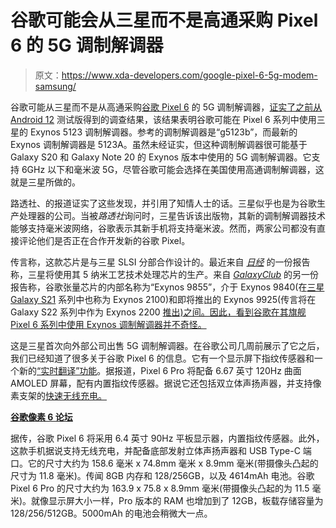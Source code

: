 # 谷歌可能会从三星而不是高通采购 Pixel 6 的 5G 调制解调器

> 原文：<https://www.xda-developers.com/google-pixel-6-5g-modem-samsung/>

谷歌可能从三星而不是从高通采购[谷歌 Pixel 6](https://www.xda-developers.com/google-pixel-6/) 的 5G 调制解调器，[证实了之前从](https://www.xda-developers.com/android-12-beta-4-pixel-6-camera-modem-leak/) [Android 12](https://www.xda-developers.com/android-12/) 测试版得到的调查结果，该结果表明谷歌可能在 Pixel 6 系列中使用三星的 Exynos 5123 调制解调器。参考的调制解调器是“g5123b”，而最新的 Exynos 调制解调器是 5123A。虽然未经证实，但这种调制解调器很可能基于 Galaxy S20 和 Galaxy Note 20 的 Exynos 版本中使用的 5G 调制解调器。它支持 6GHz 以下和毫米波 5G，尽管谷歌可能会选择在美国使用高通调制解调器，这就是三星所做的。

路透社、的报道证实了这些发现，并引用了知情人士的话。三星似乎也是为谷歌生产处理器的公司。当被*路透社*询问时，三星告诉该出版物，其新的调制解调器技术能够支持毫米波网络，谷歌表示其新手机将支持毫米波。然而，两家公司都没有直接评论他们是否正在合作开发新的谷歌 Pixel。

传言称，这款芯片是与三星 SLSI 分部合作设计的。最近来自 [*日经*](https://asia.nikkei.com/Business/Technology/Google-unveils-first-in-house-chip-to-power-new-Pixel-phones) 的一份报告称，三星将使用其 5 纳米工艺技术处理芯片的生产。来自 [*GalaxyClub*](https://www.galaxyclub.nl/nieuws/soc-bingo-googles-tensor-soc-pixel-6-is-samsungs-exynos-9855/) 的另一份报告称，谷歌张量芯片的内部名称为“Exynos 9855”，介于 Exynos 9840(在[三星 Galaxy S21](https://www.xda-developers.com/samsung-galaxy-s21/) 系列中也称为 Exynos 2100)和即将推出的 Exynos 9925(传言将在 Galaxy S22 系列中作为 Exynos 2200 [推出)之间。因此，看到谷歌在其旗舰 Pixel 6 系列中使用 Exynos 调制解调器并不奇怪。](https://www.xda-developers.com/galaxy-s22-ultra-no-zoom-camera-upgrades-leak/)

这是三星首次向外部公司出售 5G 调制解调器。在谷歌公司几周前展示了它之后，我们已经知道了很多关于谷歌 Pixel 6 的信息。它有一个显示屏下指纹传感器和一个新的[“实时翻译”功能](https://www.xda-developers.com/pixel-6-live-translate-feature/)。据报道，Pixel 6 Pro 将配备 6.67 英寸 120Hz 曲面 AMOLED 屏幕，配有内置指纹传感器。据说它还包括双立体声扬声器，并支持像素支架的[快速无线充电。](https://www.xda-developers.com/google-pixel-6-new-pixel-stand/)

**[谷歌像素 6 论坛](https://forum.xda-developers.com/f/google-pixel-6.12311/)**

据传，谷歌 Pixel 6 将采用 6.4 英寸 90Hz 平板显示器，内置指纹传感器。此外，这款手机据说支持无线充电，并配备底部发射立体声扬声器和 USB Type-C 端口。它的尺寸大约为 158.6 毫米 x 74.8mm 毫米 x 8.9mm 毫米(带摄像头凸起的尺寸为 11.8 毫米)。传闻 8GB 内存和 128/256GB，以及 4614mAh 电池。谷歌 Pixel 6 Pro 的尺寸大约为 163.9 x 75.8 x 8.9mm 毫米(带摄像头凸起的为 11.5 毫米)。就像显示屏大小一样，Pro 版本的 RAM 也增加到了 12GB，板载存储容量为 128/256/512GB。5000mAh 的电池会稍微大一点。